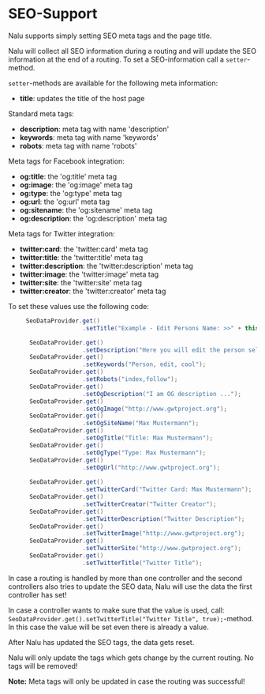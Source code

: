 # SEO-Support

Nalu supports simply setting SEO meta tags and the page title.

Nalu will collect all SEO information during a routing and will update the SEO information at the end of a routing. To set a SEO-information call a `setter`-method.

`setter`-methods are available for the following meta information:

* **title**: updates the title of the host page

Standard meta tags:

* **description**: meta tag with name 'description'
* **keywords**: meta tag with name 'keywords'
* **robots**: meta tag with name 'robots'

Meta tags for Facebook integration:

* **og:title**: the 'og:title' meta tag
* **og:image**: the 'og:image' meta tag
* **og:type**: the 'og:type' meta tag
* **og:url**: the 'og:url' meta tag
* **og:sitename**: the 'og:sitename' meta tag
* **og:description**: the 'og:description' meta tag

Meta tags for Twitter integration:

* **twitter:card**: the 'twitter:card' meta tag
* **twitter:title**: the 'twitter:title' meta tag
* **twitter:description**: the 'twitter:description' meta tag
* **twitter:image**: the 'twitter:image' meta tag
* **twitter:site**: the 'twitter:site' meta tag
* **twitter:creator**: the 'twitter:creator' meta tag

To set these values use the following code:

```java
     SeoDataProvider.get()
                     .setTitle("Example - Edit Persons Name: >>" + this.person.getName() + ", " + this.person.getFirstName());

      SeoDataProvider.get()
                     .setDescription("Here you will edit the person selected from the result list");
      SeoDataProvider.get()
                     .setKeywords("Person, edit, cool");
      SeoDataProvider.get()
                     .setRobots("index,follow");
      SeoDataProvider.get()
                     .setOgDescription("I am OG description ...");
      SeoDataProvider.get()
                     .setOgImage("http://www.gwtproject.org");
      SeoDataProvider.get()
                     .setOgSiteName("Max Mustermann");
      SeoDataProvider.get()
                     .setOgTitle("Title: Max Mustermann");
      SeoDataProvider.get()
                     .setOgType("Type: Max Mustermann");
      SeoDataProvider.get()
                     .setOgUrl("http://www.gwtproject.org");
                     
      SeoDataProvider.get()
                     .setTwitterCard("Twitter Card: Max Mustermann");
      SeoDataProvider.get()
                     .setTwitterCreator("Twitter Creator");
      SeoDataProvider.get()
                     .setTwitterDescription("Twitter Description");
      SeoDataProvider.get()
                     .setTwitterImage("http://www.gwtproject.org");
      SeoDataProvider.get()
                     .setTwitterSite("http://www.gwtproject.org");
      SeoDataProvider.get()
                     .setTwitterTitle("Twitter Title");
```

In case a routing is handled by more than one controller and the second controllers also tries to update the SEO data, Nalu will use the data the first controller has set!

In case a controller wants to make sure that the value is used, call: ` SeoDataProvider.get().setTwitterTitle("Twitter Title", true);`-method. In this case the value will be set even there is already a value.

After Nalu has updated the SEO tags, the data gets reset.

Nalu will only update the tags which gets change by the current routing. No tags will be removed!

**Note:**
Meta tags will only be updated in case the routing was successful!
